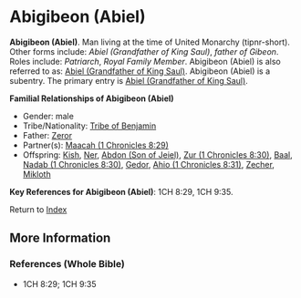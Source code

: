 # Abigibeon (Abiel)
**Abigibeon (Abiel)**. 
Man living at the time of United Monarchy (tipnr-short). 
Other forms include: 
*Abiel (Grandfather of King Saul)*, *father of Gibeon*. 
Roles include: 
_Patriarch_, _Royal Family Member_. 
Abigibeon (Abiel) is also referred to as: 
[Abiel (Grandfather of King Saul)](Abiel.2.md). 
Abigibeon (Abiel) is a subentry. The primary entry is 
[Abiel (Grandfather of King Saul)](Abiel.2.md). 




**Familial Relationships of Abigibeon (Abiel)**


* Gender: male
* Tribe/Nationality: [Tribe of Benjamin](../../../groups/md/acai/Benjamin.md)
* Father: [Zeror](Zeror.md)
* Partner(s): [Maacah (1 Chronicles 8:29)](Maacah.6.md)
* Offspring: [Kish](Kish.md), [Ner](Ner.2.md), [Abdon (Son of Jeiel)](Abdon.3.md), [Zur (1 Chronicles 8:30)](Zur.3.md), [Baal](Baal.md), [Nadab (1 Chronicles 8:30)](Nadab.4.md), [Gedor](Gedor.md), [Ahio (1 Chronicles 8:31)](Ahio.3.md), [Zecher](Zecher.md), [Mikloth](Mikloth.md)




**Key References for Abigibeon (Abiel)**: 
1CH 8:29, 1CH 9:35. 






Return to [Index](00-Index.md)

## More Information

### References (Whole Bible)

* 1CH 8:29; 1CH 9:35



